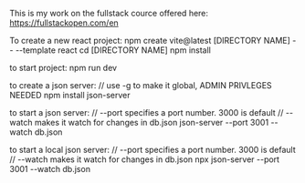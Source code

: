This is my work on the fullstack cource offered here: https://fullstackopen.com/en

To create a new react project:
npm create vite@latest [DIRECTORY NAME] -- --template react
cd [DIRECTORY NAME]
npm install

to start project:
npm run dev

to create a json server:
// use -g to make it global, ADMIN PRIVLEGES NEEDED
npm install json-server

to start a json server:
// --port specifies a port number. 3000 is default
// --watch makes it watch for changes in db.json
json-server --port 3001 --watch db.json

to start a local json server:
// --port specifies a port number. 3000 is default
// --watch makes it watch for changes in db.json
npx json-server --port 3001 --watch db.json
